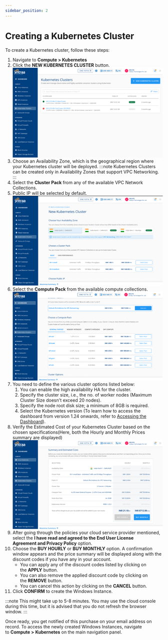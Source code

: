 ```yaml
---
sidebar_position: 2
---
```

# Creating a Kubernetes Cluster

To create a Kubernetes cluster, follow these steps:

1. Navigate to **Compute > Kubernetes** 
2. Click the **NEW KUBERNETES CLUSTER** button.
![kuberneteinstance](img/kuberneteinstance.png)
3. Choose an Availability Zone, which is the geographical region where your Kubernetes cluster will be deployed. 
   :::note
   Kubernetes Clusters can be created only in Availability Zones that support VPC Networking.
   :::
4. Select the **Cluster Pack** from any of the available VPC Network Collections.
5. Public IP will be selected by default.
![azkube](img/azkube.png)
6. Select the **Compute Pack** from the available compute collections.
![computekube](img/computekube.png)
7. You need to define the various cluster options listed below:
    1. You can enable the high availability HA for the cluster.
    2. Specify the cluster size, i.e., the no. of worker nodes (Maximum Cluster Size doesn't exceed 20 nodes).
    3. Specify the node root disk size; a minimum of 8GB is required. 
    4. Select the Kubernetes version (To learn how to access the dashboard from version 1.24 onwards, refer to [Accessing the Dashboard](Accessingthekubernetesdashboard.md)).
8. Verify the Estimated Cost of your Kubernetes Cluster based on the chosen specifications(Here, both the Hourly and Monthly Prices summary are displayed)
![costkube](img/costkube.png)
9. After going through the policies your cloud service provider mentioned, select the **I have read and agreed to the End User License Agreement and Privacy Policy** option.
10. Choose the **BUY HOURLY** or **BUY MONTHLY** option. A confirmation window appears and the price summary will be displayed along with the discount codes if you have any in your account. 
    - You can apply any of the discount codes listed by clicking on the **APPLY** button. 
    - You can also remove the applied discount code by clicking on the **REMOVE** button. 
    - You can cancel this action by clicking on the **CANCEL** button.
11. Click **CONFIRM** to create the Windows Instance.

:::note
This might take up to 5-8 minutes. You may use the cloud console during this time, but it is advised that you do not refresh the browser window.
:::

Once ready, you get notified of this purchase on your email address on record. To access the  newly created Windows Instances, navigate to **Compute >** **Kubernetes** on the main navigation panel.








